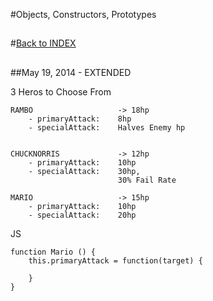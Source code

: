 #Objects, Constructors, Prototypes
## 

#[Back to INDEX](../../Iron%20Yard%20Index.md)
## 


##May 19, 2014 - EXTENDED

3 Heros to Choose From

	RAMBO					-> 18hp
		- primaryAttack: 	8hp
		- specialAttack: 	Halves Enemy hp
		
		
	CHUCKNORRIS				-> 12hp
		- primaryAttack: 	10hp
		- specialAttack: 	30hp, 
							30% Fail Rate
		
	MARIO					-> 15hp
		- primaryAttack: 	10hp
		- specialAttack: 	20hp

JS

	function Mario () {
		this.primaryAttack = function(target) {
		
		}
	}
